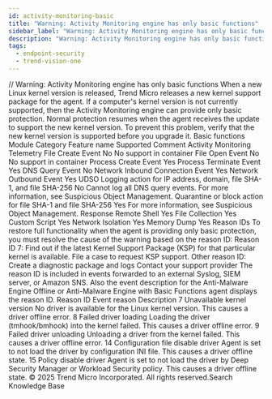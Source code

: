```yaml
---
id: activity-monitoring-basic
title: "Warning: Activity Monitoring engine has only basic functions"
sidebar_label: "Warning: Activity Monitoring engine has only basic functions"
description: "Warning: Activity Monitoring engine has only basic functions"
tags:
  - endpoint-security
  - trend-vision-one
---
```


/*<![CDATA[*/ $('#title').html($('meta[name=map-description]').attr('content')); /*]]>*/ Warning: Activity Monitoring engine has only basic functions When a new Linux kernel version is released, Trend Micro releases a new kernel support package for the agent. If a computer's kernel version is not currently supported, then the Activity Monitoring engine can provide only basic protection. Normal protection resumes when the agent receives the update to support the new kernel version. To prevent this problem, verify that the new kernel version is supported before you upgrade it. Basic functions Module Category Feature name Supported Comment Activity Monitoring Telemetry File Create Event No No support in container File Open Event No No support in container Process Create Event Yes Process Terminate Event Yes DNS Query Event No Network Inbound Connection Event Yes Network Outbound Event Yes UDSO Logging action for IP address, domain, file SHA-1, and file SHA-256 No Cannot log all DNS query events. For more information, see Suspicious Object Management. Quarantine or block action for file SHA-1 and file SHA-256 Yes For more information, see Suspicious Object Management. Response Remote Shell Yes File Collection Yes Custom Script Yes Network Isolation Yes Memory Dump Yes Reason IDs To restore full functionality when the agent is providing only basic protection, you must resolve the cause of the warning based on the reason ID: Reason ID 7: Find out if the latest Kernel Support Package (KSP) for that particular kernel is available. File a case to request KSP support. Other reason ID: Create a diagnostic package and logs Contact your support provider The reason ID is included in events forwarded to an external Syslog, SIEM server, or Amazon SNS. Also the event description for the Anti-Malware Engine Offline or Anti-Malware Engine with Basic Functions agent displays the reason ID. Reason ID Event reason Description 7 Unavailable kernel version No driver is available for the Linux kernel version. This causes a driver offline error. 8 Failed driver loading Loading the driver (tmhook/bmhook) into the kernel failed. This causes a driver offline error. 9 Failed driver unloading Unloading a driver from the kernel failed. This causes a driver offline error. 14 Configuration file disable driver Agent is set to not load the driver by configuration INI file. This causes a driver offline state. 15 Policy disable driver Agent is set to not load the driver by Deep Security Manager or Workload Security policy. This causes a driver offline state. © 2025 Trend Micro Incorporated. All rights reserved.Search Knowledge Base